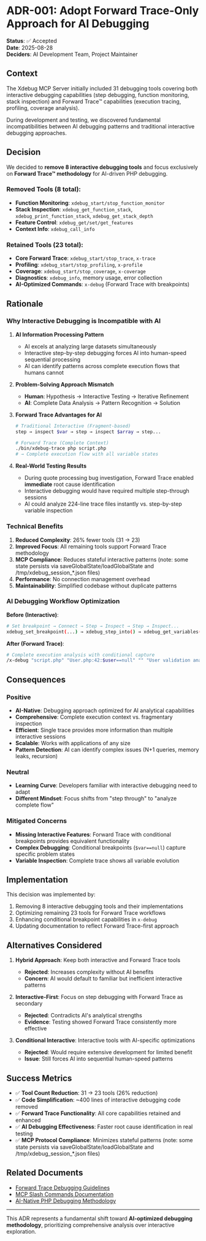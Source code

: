 # ADR-001: Adopt Forward Trace-Only Approach for AI Debugging

**Status**: ✅ Accepted  
**Date**: 2025-08-28  
**Deciders**: AI Development Team, Project Maintainer

## Context

The Xdebug MCP Server initially included 31 debugging tools covering both interactive debugging capabilities (step debugging, function monitoring, stack inspection) and Forward Trace™ capabilities (execution tracing, profiling, coverage analysis).

During development and testing, we discovered fundamental incompatibilities between AI debugging patterns and traditional interactive debugging approaches.

## Decision

We decided to **remove 8 interactive debugging tools** and focus exclusively on **Forward Trace™ methodology** for AI-driven PHP debugging.

### Removed Tools (8 total):
- **Function Monitoring**: `xdebug_start/stop_function_monitor`
- **Stack Inspection**: `xdebug_get_function_stack`, `xdebug_print_function_stack`, `xdebug_get_stack_depth`  
- **Feature Control**: `xdebug_get/set/get_features`
- **Context Info**: `xdebug_call_info`

### Retained Tools (23 total):
- **Core Forward Trace**: `xdebug_start/stop_trace`, `x-trace`
- **Profiling**: `xdebug_start/stop_profiling`, `x-profile`
- **Coverage**: `xdebug_start/stop_coverage`, `x-coverage`
- **Diagnostics**: `xdebug_info`, memory usage, error collection
- **AI-Optimized Commands**: `x-debug` (Forward Trace with breakpoints)

## Rationale

### Why Interactive Debugging is Incompatible with AI

1. **AI Information Processing Pattern**
   - AI excels at analyzing large datasets simultaneously
   - Interactive step-by-step debugging forces AI into human-speed sequential processing
   - AI can identify patterns across complete execution flows that humans cannot

2. **Problem-Solving Approach Mismatch**
   - **Human**: Hypothesis → Interactive Testing → Iterative Refinement
   - **AI**: Complete Data Analysis → Pattern Recognition → Solution

3. **Forward Trace Advantages for AI**
   ```bash
   # Traditional Interactive (Fragment-based)
   step → inspect $var → step → inspect $array → step...
   
   # Forward Trace (Complete Context)
   ./bin/xdebug-trace php script.php
   # → Complete execution flow with all variable states
   ```

4. **Real-World Testing Results**
   - During quote processing bug investigation, Forward Trace enabled **immediate** root cause identification
   - Interactive debugging would have required multiple step-through sessions
   - AI could analyze 224-line trace files instantly vs. step-by-step variable inspection

### Technical Benefits

1. **Reduced Complexity**: 26% fewer tools (31 → 23)
2. **Improved Focus**: All remaining tools support Forward Trace methodology
3. **MCP Compliance**: Reduces stateful interactive patterns (note: some state persists via saveGlobalState/loadGlobalState and /tmp/xdebug_session_*.json files)
4. **Performance**: No connection management overhead
5. **Maintainability**: Simplified codebase without duplicate patterns

### AI Debugging Workflow Optimization

**Before (Interactive)**:
```bash
# Set breakpoint → Connect → Step → Inspect → Step → Inspect...
xdebug_set_breakpoint(...) → xdebug_step_into() → xdebug_get_variables()
```

**After (Forward Trace)**:
```bash
# Complete execution analysis with conditional capture
/x-debug "script.php" "User.php:42:$user==null" "" "User validation analysis"
```

## Consequences

### Positive
- **AI-Native**: Debugging approach optimized for AI analytical capabilities
- **Comprehensive**: Complete execution context vs. fragmentary inspection
- **Efficient**: Single trace provides more information than multiple interactive sessions
- **Scalable**: Works with applications of any size
- **Pattern Detection**: AI can identify complex issues (N+1 queries, memory leaks, recursion)

### Neutral
- **Learning Curve**: Developers familiar with interactive debugging need to adapt
- **Different Mindset**: Focus shifts from "step through" to "analyze complete flow"

### Mitigated Concerns
- **Missing Interactive Features**: Forward Trace with conditional breakpoints provides equivalent functionality
- **Complex Debugging**: Conditional breakpoints (`$var==null`) capture specific problem states
- **Variable Inspection**: Complete trace shows all variable evolution

## Implementation

This decision was implemented by:
1. Removing 8 interactive debugging tools and their implementations
2. Optimizing remaining 23 tools for Forward Trace workflows
3. Enhancing conditional breakpoint capabilities in `x-debug`
4. Updating documentation to reflect Forward Trace-first approach

## Alternatives Considered

1. **Hybrid Approach**: Keep both interactive and Forward Trace tools
   - **Rejected**: Increases complexity without AI benefits
   - **Concern**: AI would default to familiar but inefficient interactive patterns

2. **Interactive-First**: Focus on step debugging with Forward Trace as secondary
   - **Rejected**: Contradicts AI's analytical strengths
   - **Evidence**: Testing showed Forward Trace consistently more effective

3. **Conditional Interactive**: Interactive tools with AI-specific optimizations
   - **Rejected**: Would require extensive development for limited benefit
   - **Issue**: Still forces AI into sequential human-speed patterns

## Success Metrics

- ✅ **Tool Count Reduction**: 31 → 23 tools (26% reduction)
- ✅ **Code Simplification**: ~400 lines of interactive debugging code removed
- ✅ **Forward Trace Functionality**: All core capabilities retained and enhanced
- ✅ **AI Debugging Effectiveness**: Faster root cause identification in real testing
- ✅ **MCP Protocol Compliance**: Minimizes stateful patterns (note: some state persists via saveGlobalState/loadGlobalState and /tmp/xdebug_session_*.json files)

## Related Documents

- [Forward Trace Debugging Guidelines](./debug_guideline_for_ai.md)
- [MCP Slash Commands Documentation](../README.md)
- [AI-Native PHP Debugging Methodology](../CLAUDE.md)

---

This ADR represents a fundamental shift toward **AI-optimized debugging methodology**, prioritizing comprehensive analysis over interactive exploration.